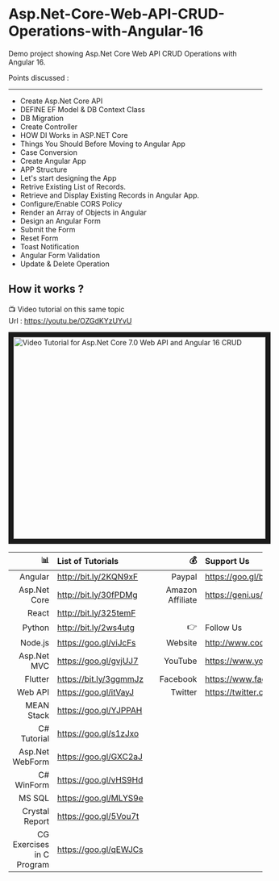 # Asp.Net-Core-Web-API-CRUD-Operations-with-Angular-16
Demo project showing Asp.Net Core Web API CRUD Operations with Angular 16.

Points discussed :
_____________________
- Create Asp.Net Core API
- DEFINE EF Model & DB Context Class
- DB Migration
- Create Controller
- HOW DI Works in ASP.NET Core
- Things You Should Before Moving to Angular App
- Case Conversion
- Create Angular App
- APP Structure
- Let's start designing the App
- Retrive Existing List of Records.
- Retrieve and Display Existing Records in Angular App.
- Configure/Enable CORS Policy
- Render an Array of Objects in Angular
- Design an Angular Form
- Submit the Form
- Reset Form
- Toast Notification
- Angular Form Validation
- Update & Delete Operation

 ## How it works ?
 
 
 :tv: Video tutorial on this same topic  
 Url : https://youtu.be/OZGdKYzUYvU
 
 <a href="http://www.youtube.com/watch?feature=player_embedded&v=OZGdKYzUYvU
" target="_blank"><img src="http://img.youtube.com/vi/OZGdKYzUYvU/0.jpg" 
alt="Video Tutorial for Asp.Net Core 7.0 Web API and Angular 16 CRUD" width="500" height="400" border="10" /></a>


| :bar_chart:               |  List of Tutorials   |   | :moneybag:           | Support Us                           |
|--------------------------:|:---------------------|---|---------------------:|:-------------------------------------|
| Angular                   |http://bit.ly/2KQN9xF |   |Paypal                | https://goo.gl/bPcyXW                |
| Asp.Net Core              |http://bit.ly/30fPDMg |   |Amazon   Affiliate    | https://geni.us/JDzpE                |
| React                     |http://bit.ly/325temF |   |
| Python                    |http://bit.ly/2ws4utg |   | :point_right:        | Follow Us                            |
| Node.js                   |https://goo.gl/viJcFs |   |Website               |http://www.codaffection.com          |
| Asp.Net MVC               |https://goo.gl/gvjUJ7 |   |YouTube               |https://www.youtube.com/codaffection  |
| Flutter                   |https://bit.ly/3ggmmJz|   |Facebook              |https://www.facebook.com/codaffection |
| Web API                   |https://goo.gl/itVayJ |   |Twitter               |https://twitter.com/CodAffection      |
| MEAN Stack                |https://goo.gl/YJPPAH |   |
| C# Tutorial               |https://goo.gl/s1zJxo |   |
| Asp.Net WebForm           |https://goo.gl/GXC2aJ |   |
| C# WinForm                |https://goo.gl/vHS9Hd |   |
| MS SQL                    |https://goo.gl/MLYS9e |   |
| Crystal Report            |https://goo.gl/5Vou7t |   |
| CG Exercises in C Program |https://goo.gl/qEWJCs |   |

